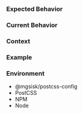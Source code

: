 <!-- Provide a brief, descriptive summary of the issue in the Title above -->

### Expected Behavior
<!-- For bugs, explain what should happen -->
<!-- For enhancements, explain how it should work -->

### Current Behavior
<!-- For bugs, explain what happens instead of the expected behavior -->
<!-- For enhancements, explain how it differs from the current behavior -->

### Context
<!-- How has this issue affected you? What are you trying to do? -->
<!-- Context helps us create a solution that is useful in the real world -->

### Example
<!-- For bugs, provide a link to a live example, steps to reproduce the bug, or
     relevant code -->
<!-- For enhancements, provide a link to a relevant example, or delete this
     section if no relevant example exists -->

### Environment
<!-- For bugs, include relevant details about the environment you experienced
     the bug in -->
<!-- For enhancements, delete this section -->

- @mgsisk/postcss-config <!-- version(s) -->
- PostCSS <!-- version(s) -->
- NPM <!-- version(s) -->
- Node <!-- version(s) -->
